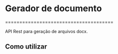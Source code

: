 # Gerador de documento
======================================

API Rest para geração de arquivos docx.

## Como utilizar
